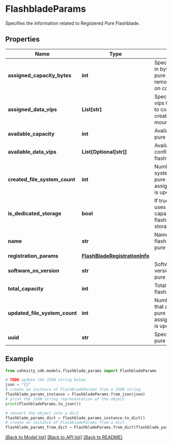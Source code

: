 # FlashbladeParams

Specifies the information related to Registered Pure Flashblade.

## Properties

Name | Type | Description | Notes
------------ | ------------- | ------------- | -------------
**assigned_capacity_bytes** | **int** | Specifies the capacity in bytes assigned on pure flashblade for remote storage usage on cohesity cluster. | [optional] 
**assigned_data_vips** | **List[str]** | Specifies list of data vips that are assigned to cohesity cluster to create nfs share mountpoints. | [optional] 
**available_capacity** | **int** | Available capacity on pure flashblade. | [optional] [readonly] 
**available_data_vips** | **List[Optional[str]]** | Available data vips configured on pure flashblade. | [optional] [readonly] 
**created_file_system_count** | **int** | Number of new file systems created on pure flashblade when assignedCapacityBytes is updated. | [optional] [readonly] 
**is_dedicated_storage** | **bool** | If true, cohesity cluster uses all available capacity on pure flashblade for remote storage. | [optional] 
**name** | **str** | Name of the pure flashblade specified on pure storage. | [optional] [readonly] 
**registration_params** | [**FlashBladeRegistrationInfo**](FlashBladeRegistrationInfo.md) |  | [optional] 
**software_os_version** | **str** | Software OS and version running on pure flashblade | [optional] [readonly] 
**total_capacity** | **int** | Total capacity of pure flashblade. | [optional] [readonly] 
**updated_file_system_count** | **int** | Number of file systems that are updated on pure flashblade when assignedCapacityBytes is updated. | [optional] [readonly] 
**uuid** | **str** | Specifies uuid of the pure flashblade server. | [optional] [readonly] 

## Example

```python
from cohesity_sdk.models.flashblade_params import FlashbladeParams

# TODO update the JSON string below
json = "{}"
# create an instance of FlashbladeParams from a JSON string
flashblade_params_instance = FlashbladeParams.from_json(json)
# print the JSON string representation of the object
print(FlashbladeParams.to_json())

# convert the object into a dict
flashblade_params_dict = flashblade_params_instance.to_dict()
# create an instance of FlashbladeParams from a dict
flashblade_params_from_dict = FlashbladeParams.from_dict(flashblade_params_dict)
```
[[Back to Model list]](../README.md#documentation-for-models) [[Back to API list]](../README.md#documentation-for-api-endpoints) [[Back to README]](../README.md)


